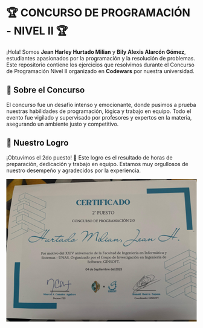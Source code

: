 # 🏆 CONCURSO DE PROGRAMACIÓN - NIVEL II 🏆
¡Hola! Somos **Jean Harley Hurtado Milian** y **Bily Alexis Alarcón Gómez**, estudiantes apasionados por la programación y la resolución de problemas. Este repositorio contiene los ejercicios que resolvimos durante el Concurso de Programación Nivel II organizado en **Codewars** por nuestra universidad.

## 🚀 Sobre el Concurso
El concurso fue un desafío intenso y emocionante, donde pusimos a prueba nuestras habilidades de programación, lógica y trabajo en equipo. Todo el evento fue vigilado y supervisado por profesores y expertos en la materia, asegurando un ambiente justo y competitivo.

## 🏅 Nuestro Logro
¡Obtuvimos el 2do puesto! 🥈 Este logro es el resultado de horas de preparación, dedicación y trabajo en equipo. Estamos muy orgullosos de nuestro desempeño y agradecidos por la experiencia.

![certificado](https://github.com/Jean25-sys/CONCURSO-PROGRAMACION-NIVEL-II/blob/main/certificado.jpg)
